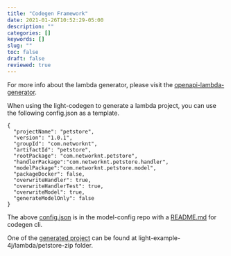 ```yaml
---
title: "Codegen Framework"
date: 2021-01-26T10:52:29-05:00
description: ""
categories: []
keywords: []
slug: ""
toc: false
draft: false
reviewed: true
---
```


For more info about the lambda generator, please visit the [openapi-lambda-generator][]. 

When using the light-codegen to generate a lambda project, you can use the following config.json as a template. 

```
{
  "projectName": "petstore",
  "version": "1.0.1",
  "groupId": "com.networknt",
  "artifactId": "petstore",
  "rootPackage": "com.networknt.petstore",
  "handlerPackage":"com.networknt.petstore.handler",
  "modelPackage":"com.networknt.petstore.model",
  "packageDocker": false,
  "overwriteHandler": true,
  "overwriteHandlerTest": true,
  "overwriteModel": true,
  "generateModelOnly": false
}
```

The above [config.json](https://github.com/networknt/model-config/blob/master/lambda/petstore/config-zip.json) is in the model-config repo with a [README.md](https://github.com/networknt/model-config/tree/master/lambda/petstore) for codegen cli. 

One of the [generated project][] can be found at light-example-4j/lambda/petstore-zip folder. 


[openapi-lambda-generator]: /tool/light-codegen/openapi-lambda-generator/
[generated project]: https://github.com/networknt/light-example-4j/tree/master/lambda/petstore-zip

